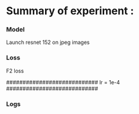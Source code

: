 # Summary of experiment :

### Model
Launch resnet 152 on jpeg images

### Loss
F2 loss

############################ lr = 1e-4 ############################

### Logs
